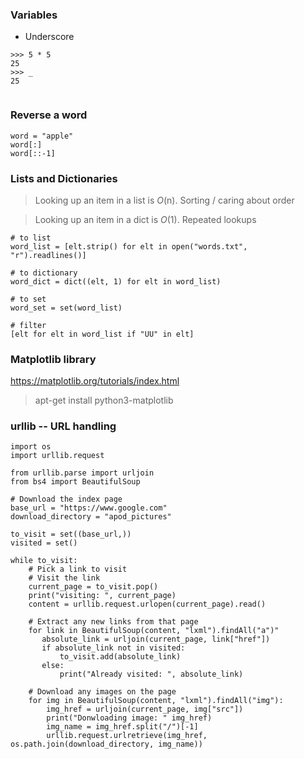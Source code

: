 ### Variables
- Underscore
```
>>> 5 * 5
25
>>> _
25


```

### Reverse a word

```
word = "apple"
word[:]
word[::-1]
```

### Lists and Dictionaries
> Looking up an item in a list is *O*(n). Sorting / caring about order

> Looking up an item in a dict is *O*(1). Repeated lookups

```
# to list
word_list = [elt.strip() for elt in open("words.txt", "r").readlines()]

# to dictionary
word_dict = dict((elt, 1) for elt in word_list)

# to set
word_set = set(word_list)

# filter
[elt for elt in word_list if "UU" in elt]
```

### Matplotlib library
https://matplotlib.org/tutorials/index.html
> apt-get install python3-matplotlib


### urllib -- URL handling

```
import os
import urllib.request

from urllib.parse import urljoin
from bs4 import BeautifulSoup

# Download the index page
base_url = "https://www.google.com"
download_directory = "apod_pictures"

to_visit = set((base_url,))
visited = set()

while to_visit:
    # Pick a link to visit
    # Visit the link
    current_page = to_visit.pop()
    print("visiting: ", current_page)
    content = urllib.request.urlopen(current_page).read()
    
    # Extract any new links from that page
    for link in BeautifulSoup(content, "lxml").findAll("a")"
       absolute_link = urljoin(current_page, link["href"])
       if absolute_link not in visited:
           to_visit.add(absolute_link)
       else:
           print("Already visited: ", absolute_link)
           
    # Download any images on the page
    for img in BeautifulSoup(content, "lxml").findAll("img"):
        img_href = urljoin(current_page, img["src"])
        print("Donwloading image: " img_href)
        img_name = img_href.split("/")[-1]
        urllib.request.urlretrieve(img_href, os.path.join(download_directory, img_name))
```

